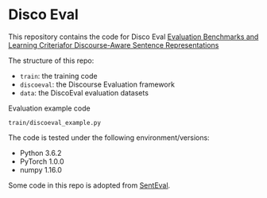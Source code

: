 # Disco Eval

This repository contains the code for Disco Eval
[Evaluation Benchmarks and Learning Criteriafor Discourse-Aware Sentence Representations](https://arxiv.org/abs/1909.00142)

The structure of this repo:
- ```train```: the training code
- ```discoeval```: the Discourse Evaluation framework
- ```data```: the DiscoEval evaluation datasets

Evaluation example code
```
train/discoeval_example.py
```

The code is tested under the following environment/versions:
- Python 3.6.2
- PyTorch 1.0.0
- numpy 1.16.0

Some code in this repo is adopted from [SentEval](https://github.com/facebookresearch/SentEval). 


